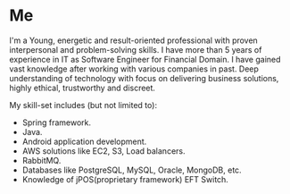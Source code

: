 # Me

I'm a Young, energetic and result-oriented professional with proven interpersonal and problem-solving skills. I have more than 5 years of experience in IT as Software Engineer for Financial Domain. I have gained vast knowledge after working with various companies in past. Deep understanding of technology with focus on delivering business solutions, highly ethical, trustworthy and discreet.

My skill-set includes (but not limited to): 

+ Spring framework.
+ Java.
+ Android application development.
+ AWS solutions like EC2, S3, Load balancers.
+ RabbitMQ.
+ Databases like PostgreSQL, MySQL, Oracle, MongoDB, etc.
+ Knowledge of jPOS(proprietary framework) EFT Switch.